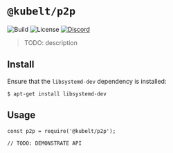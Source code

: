 # `@kubelt/p2p`

![Build](https://github.com/kubelt/kubelt/actions/workflows/next/badge.svg)
![License](https://img.shields.io/github/license/kubelt/kubelt?label=Apache%202.0)
[![Discord](https://img.shields.io/discord/790660849471062046?label=Discord)](https://discord.gg/m8NbsgByA9)

> TODO: description

## Install

Ensure that the `libsystemd-dev` dependency is installed:

```
$ apt-get install libsystemd-dev
```

## Usage

```
const p2p = require('@kubelt/p2p');

// TODO: DEMONSTRATE API
```
